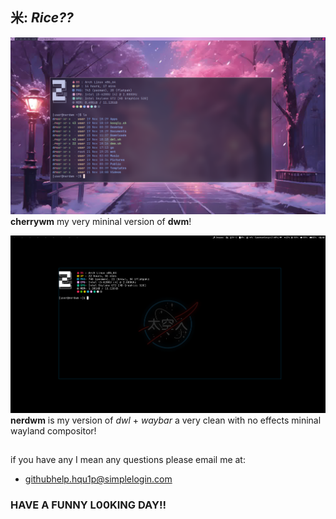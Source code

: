 米: *Rice??*
------------------

![Preview](./assets/screenshots/dwm-screenshot.png)
**cherrywm** my very mininal version of **dwm**!

![Preview](./assets/screenshots/dwl-NASA-Default.png)
**nerdwm** is my version of *dwl* + *waybar* a very clean with no effects mininal wayland compositor!


## 
if you have any I mean any questions please email me at:

* githubhelp.hqu1p@simplelogin.com
### **HAVE A FUNNY L00KING DAY!!**
